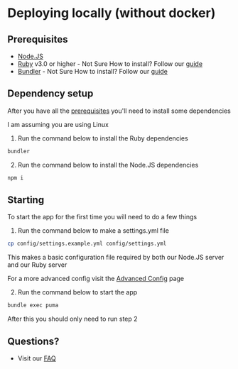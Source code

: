 # Deploying locally (without docker)

## Prerequisites

- [Node.JS](https://nodejs.org)
- [Ruby](https://ruby-lang.org) v3.0 or higher - Not Sure How to install? Follow our [guide](./install-ruby.md#ruby-installation)
- [Bundler](https://bundler.io) - Not Sure How to install? Follow our [guide](./install-ruby.md#bundler-installation)

##  Dependency setup

After you have all the [prerequisites](#prerequisites) you'll need to install some dependencies

I am assuming you are using Linux

1. Run the command below to install the Ruby dependencies
```bash
bundler 
```
2. Run the command below to install the Node.JS dependencies 
```bash 
npm i
```

## Starting

To start the app for the first time you will need to do a few things

1. Run the command below to make a settings.yml file
```bash
cp config/settings.example.yml config/settings.yml
```
This makes a basic configuration file required by both our Node.JS server and our Ruby server

For a more advanced config visit the [Advanced Config](./advanced-config.yml) page

2. Run the command below to start the app
```bash
bundle exec puma
```

After this you should only need to run step 2

## Questions?
- Visit our [FAQ](./faq.yml)
